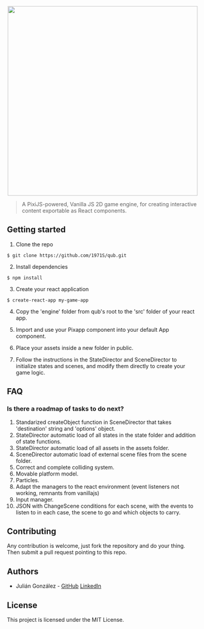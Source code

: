 <p align="center">
  <img src="https://github.com/jgp1971/qub/blob/master/logo.png" width="500px" />
</p>

> A PixiJS-powered, Vanilla JS 2D game engine, for creating interactive content exportable as React components.

## Getting started

1. Clone the repo

```
$ git clone https://github.com/1971S/qub.git
```

2. Install dependencies

```
$ npm install
```

3. Create your react application

```
$ create-react-app my-game-app
```

4. Copy the 'engine' folder from qub's root to the 'src' folder of your react app.

5. Import and use your Pixapp component into your default App component.

6. Place your assets inside a new folder in public.

7. Follow the instructions in the StateDirector and SceneDirector to initialize states and scenes, and modify them directly to create your game logic.

## FAQ

### Is there a roadmap of tasks to do next?

1. Standarized createObject function in SceneDirector that takes 'destination' string and 'options' object.
2. StateDirector automatic load of all states in the state folder and addition of state functions.
3. StateDirector automatic load of all assets in the assets folder.
4. SceneDirector automatic load of external scene files from the scene folder.
5. Correct and complete colliding system.
6. Movable platform model.
7. Particles.
8. Adapt the managers to the react environment (event listeners not working, remnants from vanillajs)
9. Input manager.
10. JSON with ChangeScene conditions for each scene, with the events to listen to in each case, the scene to go and which objects to carry.

## Contributing

Any contribution is welcome, just fork the repository and do your thing. Then submit a pull request pointing to this repo.

## Authors

- Julián González - [GitHub](https://github.com/1971S) [LinkedIn](https://www.linkedin.com/in/jgpicatoste/)

## License

This project is licensed under the MIT License.